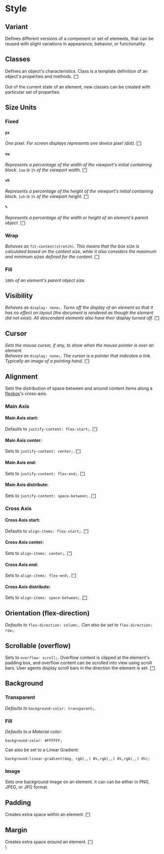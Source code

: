 # Style

## Variant

Defines different versions of a component or set of elements, that can be reused with slight variations in appearance, behavior, or functionality.



## Classes

Defines an object's characteristics. Class is a template definition of an object's properties and methods. [\["\]](https://developer.mozilla.org/en-US/docs/Glossary/Class)\
\
Out of the current state of an element, new classes can be created with particular set of properties.



## Size Units

### Fixed

#### `px`

_One pixel. For screen displays represents one device pixel (dot)._ [\["\]](https://developer.mozilla.org/en-US/docs/Web/CSS/length#px)

#### `vw`

_Represents a percentage of the width of the viewport's initial containing block._ `1vw` _is_ `1%` _of the viewport width._ [\["\]](https://developer.mozilla.org/en-US/docs/Web/CSS/length#vw)

#### `vh`

_Represents a percentage of the height of the viewport's initial containing block._ `1vh` _is_ `1%` _of the viewport height._ [\["\]](https://developer.mozilla.org/en-US/docs/Web/CSS/length#vh)

#### `%`

_Represents a percentage of the width or height of an element's parent object._ [\["\]](https://developer.mozilla.org/en-US/docs/Web/CSS/percentage)

### Wrap

_Behaves as_ `fit-content(stretch)`_. This means that the box size  is calculated based on the content size, while it also considers the maximum and minimum sizes defined for the content​._ [\["\]](https://developer.mozilla.org/en-US/docs/Web/CSS/fit-content)

### Fill

&#x20;`100%` _of an element's parent object size._



## Visibility

_Behaves as_ `display: none;`. _Turns off the display of an element so that it has no effect on layout (the document is rendered as though the element did not exist). All descendant elements also have their display turned off._ [\["\]](https://developer.mozilla.org/en-US/docs/Web/CSS/display#none)



## Cursor

_Sets the mouse cursor, if any, to show when the mouse pointer is over an element._\
_Behaves as_ `display: none;`_. The cursor is a pointer that indicates a link. Typically an image of a pointing hand._ [\["\]](https://developer.mozilla.org/en-US/docs/Web/CSS/cursor)



## Alignment

Sets the distribution of space between and around content items along a [flexbox](https://developer.mozilla.org/en-US/docs/Web/CSS/CSS\_flexible\_box\_layout)'s cross-axis.

### Main Axis

#### Main Axis start:

Defaults to `justify-content: flex-start;`. [\["\]](https://developer.mozilla.org/en-US/docs/Web/CSS/justify-content#start)

#### Main Axis center:

Sets to `justify-content: center;`. [\["\]](https://developer.mozilla.org/en-US/docs/Web/CSS/justify-content#center)

#### Main Axis end:

Sets to `justify-content: flex-end;`. [\["\]](https://developer.mozilla.org/en-US/docs/Web/CSS/justify-content#end)

#### Main Axis distribute:

Sets to `justify-content: space-between;`. [\["\]](https://developer.mozilla.org/en-US/docs/Web/CSS/justify-content#space-between)

### Cross Axis

#### Cross Axis start:

Defaults to `align-items: flex-start;`. [\["\]](https://developer.mozilla.org/en-US/docs/Web/CSS/align-content#start)

#### Cross Axis center:

Sets to `align-items: center;`. [\["\]](https://developer.mozilla.org/en-US/docs/Web/CSS/align-content#center)

#### Cross Axis end:&#x20;

Sets to `align-items: flex-end;`. [\["\]](https://developer.mozilla.org/en-US/docs/Web/CSS/align-content#end)

#### Cross Axis distribute:&#x20;

Sets to `align-items: space-between;`. [\["\]](https://developer.mozilla.org/en-US/docs/Web/CSS/align-content#space-between)



## Orientation (flex-direction)

_Defaults to_ `flex-direction: column;`_.  Can also be set to_ `flex-direction: row;`_._



## Scrollable (overflow)

Sets to `overflow: scroll;`. Overflow content is clipped at the element's padding box, and overflow content can be scrolled into view using scroll bars. User agents display scroll bars in the direction the element is set. [\["\]](https://developer.mozilla.org/en-US/docs/Web/CSS/overflow)



## Background

### Transparent

_Defaults to_ `background-color: transparent;`.

### Fill

_Defaults to a Material color:_

`background-color: #FFFFFF;`

Can also be set to a Linear Gradient:

`background:linear-gradient(deg, rgb(,,) 0%,rgb(,,) 0%,rgb(,,) 0%);`

### Image

Sets one background image on an element. it can can be either in PNG, JPEG, or JPG format.



## Padding

Creates extra space _within_ an element. [\["\]](https://developer.mozilla.org/en-US/docs/Web/CSS/padding)



## Margin

Creates extra space _around_ an element. [\["\]](https://developer.mozilla.org/en-US/docs/Web/CSS/margin)\
\
